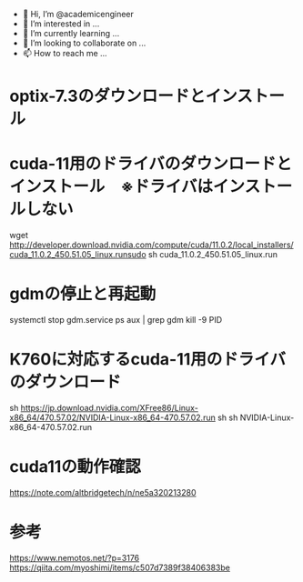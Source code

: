 - 👋 Hi, I’m @academicengineer
- 👀 I’m interested in ...
- 🌱 I’m currently learning ...
- 💞️ I’m looking to collaborate on ...
- 📫 How to reach me ...

<!---
academicengineer/academicengineer is a ✨ special ✨ repository because its `README.md` (this file) appears on your GitHub profile.
You can click the Preview link to take a look at your changes.
--->

# optix-7.3のダウンロードとインストール

# cuda-11用のドライバのダウンロードとインストール　※ドライバはインストールしない
wget http://developer.download.nvidia.com/compute/cuda/11.0.2/local_installers/cuda_11.0.2_450.51.05_linux.runsudo
sh cuda_11.0.2_450.51.05_linux.run

# gdmの停止と再起動
systemctl stop gdm.service
ps aux | grep gdm
kill -9 PID

# K760に対応するcuda-11用のドライバのダウンロード
sh https://jp.download.nvidia.com/XFree86/Linux-x86_64/470.57.02/NVIDIA-Linux-x86_64-470.57.02.run
sh sh NVIDIA-Linux-x86_64-470.57.02.run

# cuda11の動作確認
https://note.com/altbridgetech/n/ne5a320213280

# 参考
https://www.nemotos.net/?p=3176
https://qiita.com/myoshimi/items/c507d7389f38406383be
